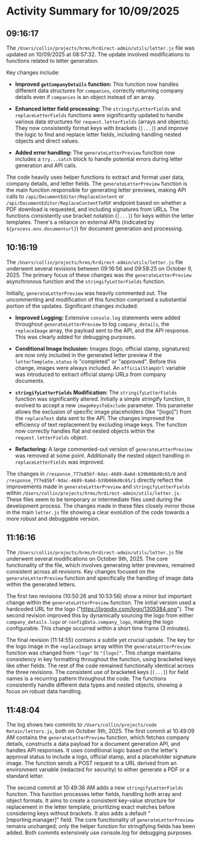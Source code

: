 # Activity Summary for 10/09/2025

## 09:16:17
The `/Users/collin/projects/hrms/hrdirect-admin/utils/letter.js` file was updated on 10/09/2025 at 08:57:32.  The update involved modifications to functions related to letter generation.

Key changes include:

* **Improved  `getCompanyDetails` function:** This function now handles different data structures for `companies`, correctly returning company details even if `companies` is an object instead of an array.

* **Enhanced letter field processing:** The `stringifyLetterFields` and `replaceLetterFields` functions were significantly updated to handle various data structures for `request.letterFields` (arrays and objects). They now consistently format keys with brackets (`[...]`) and improve the logic to find and replace letter fields, including handling nested objects and direct values.

* **Added error handling:** The `generateLetterPreview` function now includes a `try...catch` block to handle potential errors during letter generation and API calls.


The code heavily uses helper functions to extract and format user data, company details, and letter fields.  The `generateLetterPreview` function is the main function responsible for generating letter previews, making API calls to `/api/DocumentEditor/ReplaceContent` or `/api/DocumentEditor/ReplaceContentToPDF` endpoint based on whether a PDF download is requested, and including signatures from URLs. The functions consistently use bracket notation (`[...]`) for keys within the letter templates.  There's a reliance on external APIs (indicated by `${process.env.documenturl}`) for document generation and processing.


## 10:16:19
The `/Users/collin/projects/hrms/hrdirect-admin/utils/letter.js` file underwent several revisions between 09:16:56 and 09:58:25 on October 9, 2025.  The primary focus of these changes was the `generateLetterPreview` asynchronous function and the `stringifyLetterFields` function.

Initially,  `generateLetterPreview`  was heavily commented out.  The uncommenting and modification of this function comprised a substantial portion of the updates.  Significant changes included:

* **Improved Logging:**  Extensive `console.log` statements were added throughout `generateLetterPreview` to log `company_details`, the `replaceImage` array, the payload sent to the API, and the API response. This was clearly added for debugging purposes.

* **Conditional Image Inclusion:** Images (logo, official stamp, signatures) are now only included in the generated letter preview if the `letterTemplate.status` is "completed" or "approved".  Before this change, images were always included.  An `officialStampUrl` variable was introduced to extract official stamp URLs from company documents.

* **`stringifyLetterFields` Modification:** The `stringifyLetterFields` function was significantly altered.  Initially a simple stringify function, it evolved to accept a new `imageKeysToExclude` parameter. This parameter allows the exclusion of specific image placeholders (like "[logo]") from the `replaceText` data sent to the API. The changes improved the efficiency of text replacement by excluding image keys.  The function now correctly handles flat and nested objects within the `request.letterFields` object.

* **Refactoring:** A large commented-out version of `generateLetterPreview` was removed  at some point. Additionally the nested object handling in `replaceLetterFields` was improved.


The changes in `/response_777e85bf-9dac-4689-8a6d-b39b066d0c65/0` and `/response_777e85bf-9dac-4689-8a6d-b39b066d0c65/1` directly reflect the improvements made in `generateLetterPreview` and `stringifyLetterFields` within `/Users/collin/projects/hrms/hrdirect-admin/utils/letter.js`.  These files seem to be temporary or intermediate files used during the development process.  The changes made in these files closely mirror those in the main `letter.js` file showing a clear evolution of the code towards a more robust and debuggable version.


## 11:16:16
The `/Users/collin/projects/hrms/hrdirect-admin/utils/letter.js` file underwent several modifications on October 9th, 2025.  The core functionality of the file, which involves generating letter previews, remained consistent across all revisions.  Key changes focused on the `generateLetterPreview` function and specifically the handling of image data within the generated letters.

The first two revisions (10:50:26 and 10:53:56) show a minor but important change within the `generateLetterPreview` function.  The initial version used a hardcoded URL for the logo ("https://logodix.com/logo/1305384.png"). The second revision improved this by dynamically sourcing the logo from either `company_details.logo` or `configData.company_logo`, making the logo configurable. This change occurred within a short time frame (3 minutes).

The final revision (11:14:55) contains a subtle yet crucial update. The key for the logo image in the `replaceImage` array within the `generateLetterPreview` function was changed from `"logo"` to `"[logo]"`.  This change maintains consistency in key formatting throughout the function, using bracketed keys like other fields.  The rest of the code remained functionally identical across the three revisions.  The consistent use of bracketed keys (`[...]`) for field names is a recurring pattern throughout the code.  The functions consistently handle different data types and nested objects, showing a focus on robust data handling.


## 11:48:04
The log shows two commits to `/Users/collin/projects/code Retain/letters.js`, both on October 9th, 2025.  The first commit at 10:49:09 AM contains the `generateLetterPreview` function, which fetches company details, constructs a data payload for a document generation API, and handles API responses.  It uses conditional logic based on the letter's approval status to include a logo, official stamp, and a placeholder signature image.  The function sends a POST request to a URL derived from an environment variable (redacted for security) to either generate a PDF or a standard letter.


The second commit at 10:49:36 AM adds a new `stringifyLetterFields` function. This function processes letter fields, handling both array and object formats. It aims to create a consistent key-value structure for replacement in the letter template, prioritizing exact matches before considering keys without brackets.  It also adds a default "[reporting.manager]" field.  The core functionality of `generateLetterPreview` remains unchanged; only the helper function for stringifying fields has been added.  Both commits extensively use console.log for debugging purposes.
